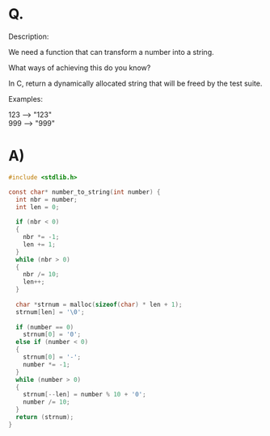 # Q.
Description:

We need a function that can transform a number into a string.

What ways of achieving this do you know?

In C, return a dynamically allocated string that will be freed by the test suite.

Examples:

123 --> "123" \
999 --> "999"

# A)
```c
#include <stdlib.h>

const char* number_to_string(int number) {
  int nbr = number;
  int len = 0;
  
  if (nbr < 0)
  {
    nbr *= -1;
    len += 1;
  }
  while (nbr > 0)
  {
    nbr /= 10;
    len++;
  }
  
  char *strnum = malloc(sizeof(char) * len + 1);
  strnum[len] = '\0';
  
  if (number == 0)
    strnum[0] = '0';
  else if (number < 0)
  {
    strnum[0] = '-';
    number *= -1;
  }
  while (number > 0)
  {
    strnum[--len] = number % 10 + '0';
    number /= 10;
  }
  return (strnum);
}
